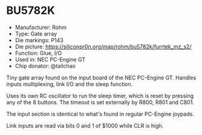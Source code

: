# BU5782K

 * Manufacturer: Rohm
 * Type: Gate array
 * Die markings: P143
 * Die picture: https://siliconpr0n.org/map/rohm/bu5782k/furrtek_mz_s2/
 * Function: Glue, I/O
 * Used in: NEC PC-Engine GT
 * Chip donator: @tailchao

Tiny gate array found on the input board of the NEC PC-Engine GT. Handles inputs multiplexing, link I/O and the sleep function.

Uses its own RC oscillator to run the sleep timer, which is reset by pressing any of the 8 buttons. The timeout is set externally by R800, R801 and C801.

The input section is identical to what's found in regular PC-Engine joypads.

Link inputs are read via bits 0 and 1 of $1000 while CLR is high.